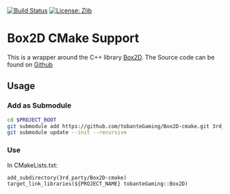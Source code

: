 [![Build Status](https://travis-ci.org/tobanteGaming/Box2D-cmake.svg?branch=master)](https://travis-ci.org/tobanteGaming/Box2D-cmake)
[![License: Zlib](https://img.shields.io/badge/License-Zlib-lightgrey.svg)](./LICENSE)

# Box2D CMake Support

This is a wrapper around the C++ library [Box2D](http://box2d.org/). The Source code can be found on [Github](https://github.com/erincatto/Box2D)

## Usage

### Add as Submodule

```sh
cd $PROJECT_ROOT
git submodule add https://github.com/tobanteGaming/Box2D-cmake.git 3rd_party/Box2D-cmake
git submodule update --init --recursive
```

### Use

In CMakeLists.txt:

```
add_subdirectory(3rd_party/Box2D-cmake)
target_link_libraries(${PROJECT_NAME} tobanteGaming::Box2D)
```
